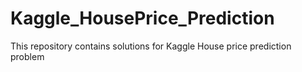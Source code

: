# Kaggle_HousePrice_Prediction
This repository contains solutions for Kaggle House price prediction problem
